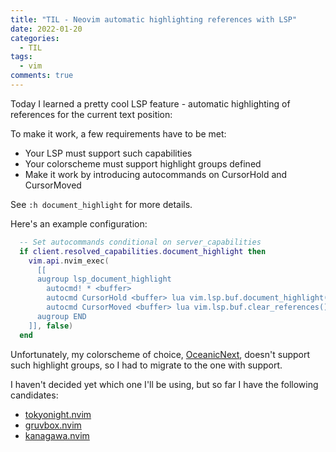 ```yaml
---
title: "TIL - Neovim automatic highlighting references with LSP"
date: 2022-01-20
categories:
  - TIL
tags:
  - vim
comments: true
---
```


Today I learned a pretty cool LSP feature - automatic highlighting of
references for the current text position:


To make it work, a few requirements have to be met:
* Your LSP must support such capabilities
* Your colorscheme must support highlight groups defined
* Make it work by introducing autocommands on CursorHold and CursorMoved

See `:h document_highlight` for more details.


Here's an example configuration:
```lua
  -- Set autocommands conditional on server_capabilities
  if client.resolved_capabilities.document_highlight then
    vim.api.nvim_exec(
      [[
      augroup lsp_document_highlight
        autocmd! * <buffer>
        autocmd CursorHold <buffer> lua vim.lsp.buf.document_highlight()
        autocmd CursorMoved <buffer> lua vim.lsp.buf.clear_references()
      augroup END
    ]], false)
  end
```

Unfortunately, my colorscheme of choice,
[OceanicNext](https://github.com/mhartington/oceanic-next), doesn't support
such highlight groups, so I had to migrate to the one with support.

I haven't decided yet which one I'll be using, but so far I have the following
candidates:
* [tokyonight.nvim]( https://github.com/folke/tokyonight.nvim)
* [gruvbox.nvim](https://github.com/ellisonleao/gruvbox.nvim)
* [kanagawa.nvim](https://github.com/rebelot/kanagawa.nvim)
